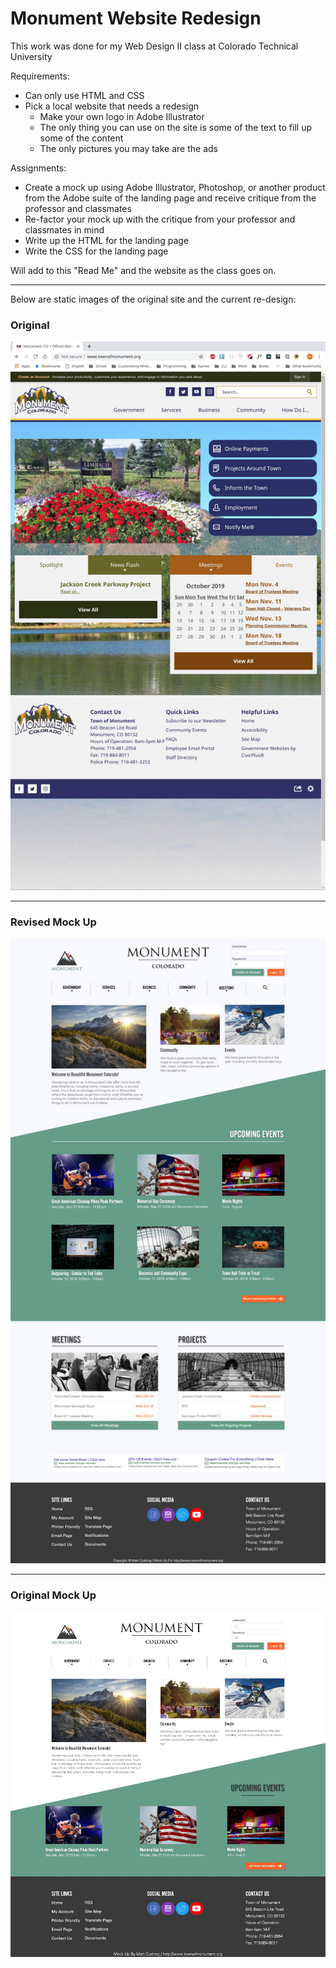 # Monument Website Redesign

This work was done for my Web Design II class at Colorado Technical University

Requirements:
 - Can only use HTML and CSS
 - Pick a local website that needs a redesign
    - Make your own logo in Adobe Illustrator
    - The only thing you can use on the site is some of the text to fill up some of the content
    - The only pictures you may take are the ads


Assignments:
 - Create a mock up using Adobe Illustrator, Photoshop, or another product from the Adobe suite of the landing page and receive critique from the professor and classmates
 - Re-factor your mock up with the critique from your professor and classmates in mind
 - Write up the HTML for the landing page
 - Write the CSS for the landing page

Will add to this "Read Me" and the website as the class goes on.

---

Below are static images of the original site and the current re-design:

### Original
<img src="./images/original-ss.jpg">

---

### Revised Mock Up
<img src="./images/mockup-revised-ss.jpg">

---

### Original Mock Up
<img src="./images/mockup-ss.jpg">